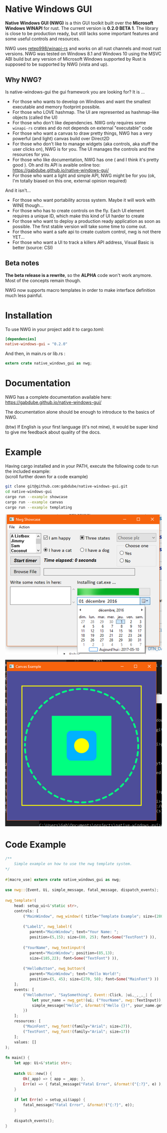 # Native Windows GUI

<b>Native Windows GUI (NWG)</b> is a thin GUI toolkit built over the <b>Microsoft Windows WINAPI</b> for rust. The 
current version is <b>0.2.0 BETA 1</b>. The library is close to be production ready, but still lacks
some important features and some useful controls and resources.

NWG uses [retep998/winapi-rs](https://github.com/retep998/winapi-rs) and works on all rust channels and most
rust versions. NWG was tested on Windows 8.1 and Windows 10 using the MSVC ABI build but any version of Microsoft Windows supported by Rust is supposed to be
supported by NWG (vista and up).

## Why NWG?

Is native-windows-gui the gui framework you are looking for? It is ...

* For those who wants to develop on Windows and want the smallest executable and memory footprint possible. 
* For those who LOVE hashmap. The UI are represented as hashmap-like objects (called the UI)
* For those who don't like dependencies. NWG only requires some `winapi-rs` crates and do not depends on external "executable" code 
* For those who want a canvas to draw pretty things, NWG has a very powerful (and light) canvas build over Direct2D
* For those who don't like to manage widgets (aka controls, aka stuff the user clicks on), NWG is for you. The UI manages the controls and the resources for you.
* For those who like documentation, NWG has one ( and I think it's pretty good ). Oh and its API is avaible online too: https://gabdube.github.io/native-windows-gui/ 
* For those who want a light and simple API, NWG might be for you (ok, I'm totally biased on this one, external opinion required)

And it isn't...

* For those who want portability across system. Maybe it will work with WINE though...
* For those who has to create controls on the fly. Each UI element requires a unique ID, which make this kind of UI harder to create
* For those who want to deploy a production ready application as soon as possible. The first stable version will take some time to come out.
* For those who want a safe api to create custom control, nwg is not there YET...
* For those who want a UI to track a killers API address, Visual Basic is better (source: CSI)

## Beta notes

<b>The beta release is a rewrite</b>, so the <b>ALPHA</b> code won't work anymore. Most of the concepts remain though.

NWG now supports macro templates in order to make interface definition much less painful.

# Installation
To use NWG in your project add it to cargo.toml: 

```toml
[dependencies]
native-windows-gui = "0.2.0"
```

And then, in main.rs or lib.rs : 

```rust
extern crate native_windows_gui as nwg;
```

# Documentation

NWG has a complete documentation available here:  https://gabdube.github.io/native-windows-gui/

The documentation alone should be enough to introduce to the basics of NWG.

(btw) If English is your first language (it's not mine), it would be super kind to give me feedback about quality of the docs.

# Example
Having cargo installed and in your PATH, execute the following code to run the included example:  
(scroll further down for a code example)

```bash
git clone git@github.com:gabdube/native-windows-gui.git
cd native-windows-gui
cargo run --example showcase
cargo run --example canvas
cargo run --example templating
```

![A GUI](/img/showcase.png "Image")  

![A GUI](/img/canvas.png "Image")  

# Code Example

```rust
/**
    Simple example on how to use the nwg template system.
*/

#[macro_use] extern crate native_windows_gui as nwg;

use nwg::{Event, Ui, simple_message, fatal_message, dispatch_events};

nwg_template!(
    head: setup_ui<&'static str>,
    controls: [
        ("MainWindow", nwg_window!( title="Template Example"; size=(280, 105) )),
        
        ("Label1", nwg_label!( 
           parent="MainWindow"; text="Your Name: ";
           position=(5,15); size=(80, 25); font=Some("TextFont") )),
        
        ("YourName", nwg_textinput!( 
           parent="MainWindow"; position=(85,13); 
           size=(185,22); font=Some("TextFont") )),
        
        ("HelloButton", nwg_button!( 
           parent="MainWindow"; text="Hello World!";
           position=(5, 45); size=(270, 50); font=Some("MainFont") ))
    ];
    events: [
        ("HelloButton", "SaySomething", Event::Click, |ui,_,_,_| {
            let your_name = nwg_get!(ui; ("YourName", nwg::TextInput));
            simple_message("Hello", &format!("Hello {}!", your_name.get_text()) );
        })
    ];
    resources: [
        ("MainFont", nwg_font!(family="Arial"; size=27)),
        ("TextFont", nwg_font!(family="Arial"; size=17))
    ];
    values: []
);

fn main() {
    let app: Ui<&'static str>;

    match Ui::new() {
        Ok(_app) => { app = _app; },
        Err(e) => { fatal_message("Fatal Error", &format!("{:?}", e) ); }
    }

    if let Err(e) = setup_ui(&app) {
        fatal_message("Fatal Error", &format!("{:?}", e));
    }

    dispatch_events();
}
```